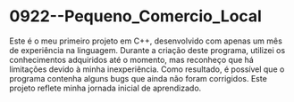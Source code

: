 # 0922--Pequeno_Comercio_Local
Este é o meu primeiro projeto em C++, desenvolvido com apenas um mês de experiência na linguagem. 
Durante a criação deste programa, utilizei os conhecimentos adquiridos até o momento, mas reconheço que há limitações devido à minha inexperiência. 
Como resultado, é possível que o programa contenha alguns bugs que ainda não foram corrigidos. 
Este projeto reflete minha jornada inicial de aprendizado. 

